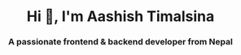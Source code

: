 <h1 align="center">Hi 👋, I'm Aashish Timalsina</h1>
<h3 align="center">A passionate frontend & backend developer from Nepal</h3>
